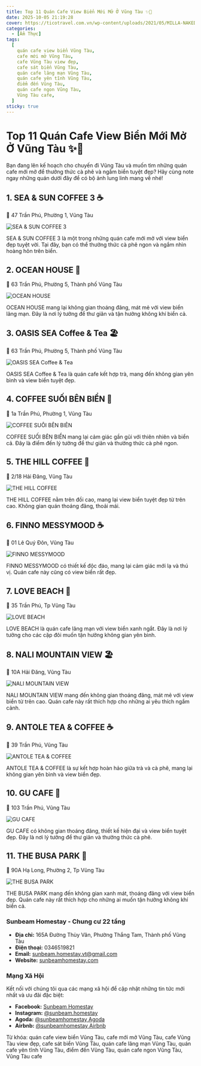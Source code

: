```yaml
---
title: Top 11 Quán Cafe View Biển Mới Mở Ở Vũng Tàu ✨🌊
date: 2025-10-05 21:19:28
cover: https://ticotravel.com.vn/wp-content/uploads/2021/05/MILLA-NAKEDSOUL-11-Nhung-quan-cafe-tai-Vung-Tau-co-view-bien-dep-het-y.jpg
categories:
  - [Ẩm Thực]
tags:
  [
    quán cafe view biển Vũng Tàu,
    cafe mới mở Vũng Tàu,
    cafe Vũng Tàu view đẹp,
    cafe sát biển Vũng Tàu,
    quán cafe lãng mạn Vũng Tàu,
    quán cafe yên tĩnh Vũng Tàu,
    điểm đến Vũng Tàu,
    quán cafe ngon Vũng Tàu,
    Vũng Tàu cafe,
  ]
sticky: true
---
```


# Top 11 Quán Cafe View Biển Mới Mở Ở Vũng Tàu ✨🌊

Bạn đang lên kế hoạch cho chuyến đi Vũng Tàu và muốn tìm những quán cafe mới mở để thưởng thức cà phê và ngắm biển tuyệt đẹp? Hãy cùng note ngay những quán dưới đây để có bộ ảnh lung linh mang về nhé!

## 1. SEA & SUN COFFEE 3 ☕

📍 47 Trần Phú, Phường 1, Vũng Tàu

![SEA & SUN COFFEE 3](https://anchoivungtau.vn/wp-content/uploads/2023/12/h18-1.jpeg "SEA & SUN COFFEE 3")

SEA & SUN COFFEE 3 là một trong những quán cafe mới mở với view biển đẹp tuyệt vời. Tại đây, bạn có thể thưởng thức cà phê ngon và ngắm nhìn hoàng hôn trên biển.

## 2. OCEAN HOUSE 🌅

📍 63 Trần Phú, Phường 5, Thành phố Vũng Tàu

![OCEAN HOUSE](https://mia.vn/media/uploads/blog-du-lich/Ocean-house-vung-tau-nha-hang-ngam-hoang-hon-sieu-dep-04-1634051712.jpg "OCEAN HOUSE")

OCEAN HOUSE mang lại không gian thoáng đãng, mát mẻ với view biển lãng mạn. Đây là nơi lý tưởng để thư giãn và tận hưởng không khí biển cả.

## 3. OASIS SEA Coffee & Tea 🏖️

📍 63 Trần Phú, Phường 5, Thành phố Vũng Tàu

![OASIS SEA Coffee & Tea](https://123vungtau.com/wp-content/uploads/2023/06/355282800_227252696854233_5633254804274074470_n-2-1024x768.webp "OASIS SEA Coffee & Tea")

OASIS SEA Coffee & Tea là quán cafe kết hợp trà, mang đến không gian yên bình và view biển tuyệt đẹp.

## 4. COFFEE SUỐI BÊN BIỂN 🌊

📍 1a Trần Phú, Phường 1, Vũng Tàu

![COFFEE SUỐI BÊN BIỂN](https://anchoivungtau.vn/wp-content/uploads/2024/05/ca-phe-suoi-ben-bien-2.jpg "COFFEE SUỐI BÊN BIỂN")

COFFEE SUỐI BÊN BIỂN mang lại cảm giác gần gũi với thiên nhiên và biển cả. Đây là điểm đến lý tưởng để thư giãn và thưởng thức cà phê ngon.

## 5. THE HILL COFFEE 🌅

📍 2/18 Hải Đăng, Vũng Tàu

![THE HILL COFFEE](https://123vungtau.com/wp-content/uploads/2023/05/image-18-1024x768.png "THE HILL COFFEE")

THE HILL COFFEE nằm trên đồi cao, mang lại view biển tuyệt đẹp từ trên cao. Không gian quán thoáng đãng, thoải mái.

## 6. FINNO MESSYMOOD ☕

📍 01 Lê Quý Đôn, Vũng Tàu

![FINNO MESSYMOOD](https://khamphavungtau.com/wp-content/uploads/2023/02/finno3.jpg "FINNO MESSYMOOD")

FINNO MESSYMOOD có thiết kế độc đáo, mang lại cảm giác mới lạ và thú vị. Quán cafe này cũng có view biển rất đẹp.

## 7. LOVE BEACH 🌊

📍 35 Trần Phú, Tp Vũng Tàu

![LOVE BEACH](https://vi.alongwalker.co/img/post_images/97fd7044496e0a81cc812884a4f042a8.jpg "LOVE BEACH")

LOVE BEACH là quán cafe lãng mạn với view biển xanh ngắt. Đây là nơi lý tưởng cho các cặp đôi muốn tận hưởng không gian yên bình.

## 8. NALI MOUNTAIN VIEW 🏖️

📍 10A Hải Đăng, Vũng Tàu

![NALI MOUNTAIN VIEW](https://i.ytimg.com/vi/AP_R6vgTr7I/maxresdefault.jpg "NALI MOUNTAIN VIEW")

NALI MOUNTAIN VIEW mang đến không gian thoáng đãng, mát mẻ với view biển từ trên cao. Quán cafe này rất thích hợp cho những ai yêu thích ngắm cảnh.

## 9. ANTOLE TEA & COFFEE ☕

📍 39 Trần Phú, Vũng Tàu

![ANTOLE TEA & COFFEE](https://blogger.googleusercontent.com/img/a/AVvXsEjFDhrl0JvojY3RxOw1dPvE4PsjJlU-p8GNgoicAZ0byd-xa0MV4sAj49FZnHkTEowYgU7IB2yvh015If--7KaguRbHp_vaSVqCNuKVXS-WpgdJ-J4Z0K5C1KK6ZboDHbjSrAfaBhb4Salei9x_f4fZDOSy2I3H-a3Pd01uM92cfy5ZLyplyZQhrXpd=w1600 "ANTOLE TEA & COFFEE")

ANTOLE TEA & COFFEE là sự kết hợp hoàn hảo giữa trà và cà phê, mang lại không gian yên bình và view biển đẹp.

## 10. GU CAFE 🌅

📍 103 Trần Phú, Vũng Tàu

![GU CAFE](https://anchoivungtau.vn/wp-content/uploads/2023/01/Gu_Cafe_Vung_Tau_09.jpeg "GU CAFE")

GU CAFE có không gian thoáng đãng, thiết kế hiện đại và view biển tuyệt đẹp. Đây là nơi lý tưởng để thư giãn và thưởng thức cà phê.

## 11. THE BUSA PARK 🌊

📍 90A Hạ Long, Phường 2, Tp Vũng Tàu

![THE BUSA PARK](https://statics.didau.com/image/2022/10/18/8ca7239533254f25a102f527e607301e.jpg "THE BUSA PARK")

THE BUSA PARK mang đến không gian xanh mát, thoáng đãng với view biển đẹp. Quán cafe này rất thích hợp cho những ai muốn tận hưởng không khí biển cả.

### Sunbeam Homestay - Chung cư 22 tầng

- **Địa chỉ:** 165A Đường Thùy Vân, Phường Thắng Tam, Thành phố Vũng Tàu
- **Điện thoại:** 0346519821
- **Email:** sunbeam.homestay.vt@gmail.com
- **Website:** [sunbeamhomestay.com](http://sunbeamhomestay.com)

### Mạng Xã Hội

Kết nối với chúng tôi qua các mạng xã hội để cập nhật những tin tức mới nhất và ưu đãi đặc biệt:

- **Facebook:** [Sunbeam Homestay](http://www.facebook.com/sunbeamhomestay)
- **Instagram:** [@sunbeam.homestay](https://www.instagram.com/sunbeam.homestay)
- **Agoda:** [@sunbeamhomestay Agoda](https://www.agoda.com/vi-vn/seaview-50m-from-beach-2-bedrooms-bluesea/hotel/vung-tau-vn.html?ds=kJ0zn2gFOIAcm%2FzB)
- **Airbnb:** [@sunbeamhomestay Airbnb](https://airbnb.com/h/sunbeam-homestay)

Từ khóa: quán cafe view biển Vũng Tàu, cafe mới mở Vũng Tàu, cafe Vũng Tàu view đẹp, cafe sát biển Vũng Tàu, quán cafe lãng mạn Vũng Tàu, quán cafe yên tĩnh Vũng Tàu, điểm đến Vũng Tàu, quán cafe ngon Vũng Tàu, Vũng Tàu cafe
